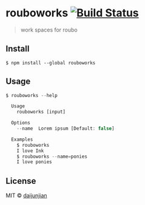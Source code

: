 # rouboworks [![Build Status](https://travis-ci.org/roubo/rouboworks.svg?branch=master)](https://travis-ci.org/roubo/rouboworks)

> work spaces for roubo


## Install

```
$ npm install --global rouboworks
```


## Usage

```js
$ rouboworks --help

  Usage
    rouboworks [input]

  Options
    --name  Lorem ipsum [Default: false]

  Examples
    $ rouboworks
    I love Ink
    $ rouboworks --name=ponies
    I love ponies
```


## License

MIT © [daijunjian](http://blog.airoubo.com)
